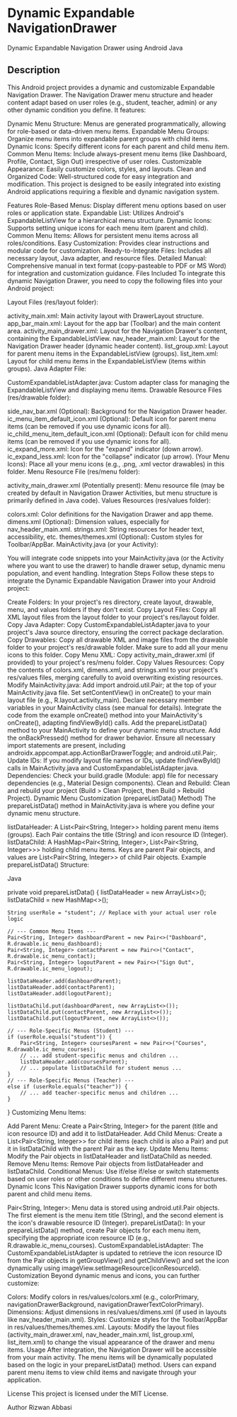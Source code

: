 # Dynamic Expandable NavigationDrawer
Dynamic Expandable Navigation Drawer using Android Java

  ## Description

This Android project provides a dynamic and customizable Expandable Navigation Drawer.  The Navigation Drawer menu structure and header content adapt based on user roles (e.g., student, teacher, admin) or any other dynamic condition you define.  It features:

Dynamic Menu Structure: Menus are generated programmatically, allowing for role-based or data-driven menu items.
Expandable Menu Groups: Organize menu items into expandable parent groups with child items.
Dynamic Icons: Specify different icons for each parent and child menu item.
Common Menu Items: Include always-present menu items (like Dashboard, Profile, Contact, Sign Out) irrespective of user roles.
Customizable Appearance: Easily customize colors, styles, and layouts.
Clean and Organized Code: Well-structured code for easy integration and modification.
This project is designed to be easily integrated into existing Android applications requiring a flexible and dynamic navigation system.

Features
Role-Based Menus: Display different menu options based on user roles or application state.
Expandable List: Utilizes Android's ExpandableListView for a hierarchical menu structure.
Dynamic Icons: Supports setting unique icons for each menu item (parent and child).
Common Menu Items: Allows for persistent menu items across all roles/conditions.
Easy Customization: Provides clear instructions and modular code for customization.
Ready-to-Integrate Files: Includes all necessary layout, Java adapter, and resource files.
Detailed Manual: Comprehensive manual in text format (copy-pasteable to PDF or MS Word) for integration and customization guidance.
Files Included
To integrate this dynamic Navigation Drawer, you need to copy the following files into your Android project:

Layout Files (res/layout folder):

activity_main.xml: Main activity layout with DrawerLayout structure.
app_bar_main.xml: Layout for the app bar (Toolbar) and the main content area.
activity_main_drawer.xml: Layout for the Navigation Drawer's content, containing the ExpandableListView.
nav_header_main.xml: Layout for the Navigation Drawer header (dynamic header content).
list_group.xml: Layout for parent menu items in the ExpandableListView (groups).
list_item.xml: Layout for child menu items in the ExpandableListView (items within groups).
Java Adapter File:

CustomExpandableListAdapter.java: Custom adapter class for managing the ExpandableListView and displaying menu items.
Drawable Resource Files (res/drawable folder):

side_nav_bar.xml (Optional): Background for the Navigation Drawer header.
ic_menu_item_default_icon.xml (Optional): Default icon for parent menu items (can be removed if you use dynamic icons for all).
ic_child_menu_item_default_icon.xml (Optional): Default icon for child menu items (can be removed if you use dynamic icons for all).
ic_expand_more.xml: Icon for the "expand" indicator (down arrow).
ic_expand_less.xml: Icon for the "collapse" indicator (up arrow).
(Your Menu Icons): Place all your menu icons (e.g., .png, .xml vector drawables) in this folder.
Menu Resource File (res/menu folder):

activity_main_drawer.xml (Potentially present): Menu resource file (may be created by default in Navigation Drawer Activities, but menu structure is primarily defined in Java code).
Values Resources (res/values folder):

colors.xml: Color definitions for the Navigation Drawer and app theme.
dimens.xml (Optional): Dimension values, especially for nav_header_main.xml.
strings.xml: String resources for header text, accessibility, etc.
themes/themes.xml (Optional): Custom styles for Toolbar/AppBar.
MainActivity.java (or your Activity):

You will integrate code snippets into your MainActivity.java (or the Activity where you want to use the drawer) to handle drawer setup, dynamic menu population, and event handling.
Integration Steps
Follow these steps to integrate the Dynamic Expandable Navigation Drawer into your Android project:

Create Folders: In your project's res directory, create layout, drawable, menu, and values folders if they don't exist.
Copy Layout Files: Copy all XML layout files from the layout folder to your project's res/layout folder.
Copy Java Adapter: Copy CustomExpandableListAdapter.java to your project's Java source directory, ensuring the correct package declaration.
Copy Drawables: Copy all drawable XML and image files from the drawable folder to your project's res/drawable folder. Make sure to add all your menu icons to this folder.
Copy Menu XML: Copy activity_main_drawer.xml (if provided) to your project's res/menu folder.
Copy Values Resources: Copy the contents of colors.xml, dimens.xml, and strings.xml to your project's res/values files, merging carefully to avoid overwriting existing resources.
Modify MainActivity.java:
Add import android.util.Pair; at the top of your MainActivity.java file.
Set setContentView() in onCreate() to your main layout file (e.g., R.layout.activity_main).
Declare necessary member variables in your MainActivity class (see manual for details).
Integrate the code from the example onCreate() method into your MainActivity's onCreate(), adapting findViewById() calls.
Add the prepareListData() method to your MainActivity to define your dynamic menu structure.
Add the onBackPressed() method for drawer behavior.
Ensure all necessary import statements are present, including androidx.appcompat.app.ActionBarDrawerToggle; and android.util.Pair;.
Update IDs: If you modify layout file names or IDs, update findViewById() calls in MainActivity.java and CustomExpandableListAdapter.java.
Dependencies: Check your build.gradle (Module: app) file for necessary dependencies (e.g., Material Design components).
Clean and Rebuild: Clean and rebuild your project (Build > Clean Project, then Build > Rebuild Project).
Dynamic Menu Customization (prepareListData() Method)
The prepareListData() method in MainActivity.java is where you define your dynamic menu structure.

listDataHeader: A List<Pair<String, Integer>> holding parent menu items (groups). Each Pair contains the title (String) and icon resource ID (Integer).
listDataChild: A HashMap<Pair<String, Integer>, List<Pair<String, Integer>>> holding child menu items. Keys are parent Pair objects, and values are List<Pair<String, Integer>> of child Pair objects.
Example prepareListData() Structure:

Java

private void prepareListData() {
    listDataHeader = new ArrayList<>();
    listDataChild = new HashMap<>();

    String userRole = "student"; // Replace with your actual user role logic

    // --- Common Menu Items ---
    Pair<String, Integer> dashboardParent = new Pair<>("Dashboard", R.drawable.ic_menu_dashboard);
    Pair<String, Integer> contactParent = new Pair<>("Contact", R.drawable.ic_menu_contact);
    Pair<String, Integer> logoutParent = new Pair<>("Sign Out", R.drawable.ic_menu_logout);

    listDataHeader.add(dashboardParent);
    listDataHeader.add(contactParent);
    listDataHeader.add(logoutParent);

    listDataChild.put(dashboardParent, new ArrayList<>());
    listDataChild.put(contactParent, new ArrayList<>());
    listDataChild.put(logoutParent, new ArrayList<>());

    // --- Role-Specific Menus (Student) ---
    if (userRole.equals("student")) {
        Pair<String, Integer> coursesParent = new Pair<>("Courses", R.drawable.ic_menu_courses);
        // ... add student-specific menus and children ...
        listDataHeader.add(coursesParent);
        // ... populate listDataChild for student menus ...
    }
    // --- Role-Specific Menus (Teacher) ---
    else if (userRole.equals("teacher")) {
        // ... add teacher-specific menus and children ...
    }
}
Customizing Menu Items:

Add Parent Menu: Create a Pair<String, Integer> for the parent (title and icon resource ID) and add it to listDataHeader.
Add Child Menus: Create a List<Pair<String, Integer>> for child items (each child is also a Pair) and put it in listDataChild with the parent Pair as the key.
Update Menu Items: Modify the Pair objects in listDataHeader and listDataChild as needed.
Remove Menu Items: Remove Pair objects from listDataHeader and listDataChild.
Conditional Menus: Use if/else if/else or switch statements based on user roles or other conditions to define different menu structures.
Dynamic Icons
This Navigation Drawer supports dynamic icons for both parent and child menu items.

Pair<String, Integer>: Menu data is stored using android.util.Pair objects. The first element is the menu item title (String), and the second element is the icon's drawable resource ID (Integer).
prepareListData(): In your prepareListData() method, create Pair objects for each menu item, specifying the appropriate icon resource ID (e.g., R.drawable.ic_menu_courses).
CustomExpandableListAdapter: The CustomExpandableListAdapter is updated to retrieve the icon resource ID from the Pair objects in getGroupView() and getChildView() and set the icon dynamically using imageView.setImageResource(iconResourceId).
Customization
Beyond dynamic menus and icons, you can further customize:

Colors: Modify colors in res/values/colors.xml (e.g., colorPrimary, navigationDrawerBackground, navigationDrawerTextColorPrimary).
Dimensions: Adjust dimensions in res/values/dimens.xml (if used in layouts like nav_header_main.xml).
Styles: Customize styles for the Toolbar/AppBar in res/values/themes/themes.xml.
Layouts: Modify the layout files (activity_main_drawer.xml, nav_header_main.xml, list_group.xml, list_item.xml) to change the visual appearance of the drawer and menu items.
Usage
After integration, the Navigation Drawer will be accessible from your main activity.  The menu items will be dynamically populated based on the logic in your prepareListData() method.  Users can expand parent menu items to view child items and navigate through your application.

License
This project is licensed under the MIT License.

Author
Rizwan Abbasi
